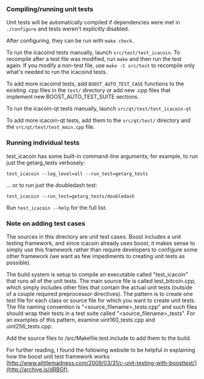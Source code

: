 ### Compiling/running unit tests

Unit tests will be automatically compiled if dependencies were met in `./configure`
and tests weren't explicitly disabled.

After configuring, they can be run with `make check`.

To run the icacoind tests manually, launch `src/test/test_icacoin`. To recompile
after a test file was modified, run `make` and then run the test again. If you
modify a non-test file, use `make -C src/test` to recompile only what's needed
to run the icacoind tests.

To add more icacoind tests, add `BOOST_AUTO_TEST_CASE` functions to the existing
.cpp files in the `test/` directory or add new .cpp files that
implement new BOOST_AUTO_TEST_SUITE sections.

To run the icacoin-qt tests manually, launch `src/qt/test/test_icacoin-qt`

To add more icacoin-qt tests, add them to the `src/qt/test/` directory and
the `src/qt/test/test_main.cpp` file.

### Running individual tests

test_icacoin has some built-in command-line arguments; for
example, to run just the getarg_tests verbosely:

    test_icacoin --log_level=all --run_test=getarg_tests

... or to run just the doubledash test:

    test_icacoin --run_test=getarg_tests/doubledash

Run `test_icacoin --help` for the full list.

### Note on adding test cases

The sources in this directory are unit test cases.  Boost includes a
unit testing framework, and since icacoin already uses boost, it makes
sense to simply use this framework rather than require developers to
configure some other framework (we want as few impediments to creating
unit tests as possible).

The build system is setup to compile an executable called "test_icacoin"
that runs all of the unit tests.  The main source file is called
test_bitcoin.cpp, which simply includes other files that contain the
actual unit tests (outside of a couple required preprocessor
directives).  The pattern is to create one test file for each class or
source file for which you want to create unit tests.  The file naming
convention is "<source_filename>_tests.cpp" and such files should wrap
their tests in a test suite called "<source_filename>_tests".  For an
examples of this pattern, examine uint160_tests.cpp and
uint256_tests.cpp.

Add the source files to /src/Makefile.test.include to add them to the build.

For further reading, I found the following website to be helpful in
explaining how the boost unit test framework works:
[http://www.alittlemadness.com/2009/03/31/c-unit-testing-with-boosttest/](http://archive.is/dRBGf).
